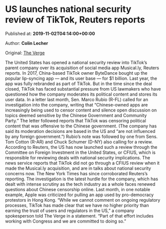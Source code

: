 
# US launches national security review of TikTok, Reuters reports

Published at: **2019-11-02T04:14:00+00:00**

Author: **Colin Lecher**

Original: [The Verge](https://www.theverge.com/2019/11/1/20943646/tiktok-us-investigation-national-security-review-musically-cfius-senators)

The United States has opened a national security review into TikTok’s parent company over its acquisition of social media app Musical.ly, Reuters reports.
In 2017, China-based TikTok owner ByteDance bought up the popular lip-syncing app — and its user base — for $1 billion. Last year, the app was fully rebranded as part of TikTok.
But in the time since the deal closed, TikTok has faced substantial pressure from US lawmakers who have questioned how the company moderates its political content and stores its user data.
In a letter last month, Sen. Marco Rubio (R-FL) called for an investigation into the company, writing that “Chinese-owned apps are increasingly being used to censor content and silence open discussion on topics deemed sensitive by the Chinese Government and Community Party.” The letter followed reports that TikTok was censoring political content that was offensive to the Chinese government. (The company has said its moderation decisions are based in the US and “are not influenced by any foreign government.”) Rubio’s note was followed by one from Sens. Tom Cotton (R-AR) and Chuck Schumer (D-NY) also calling for a review.
According to Reuters, the US has now launched such a review through the Committee on Foreign Investment in the United States, or CFIUS, which is responsible for reviewing deals with national security implications. The news service reports that TikTok did not go through a CFIUS review when it made the Musical.ly acquisition, and are in talks about national security concerns now. The New York Times has since corroborated Reuters’s reporting.
The investigation is the latest hurdle for the company, which has dealt with intense scrutiny as the tech industry as a whole faces renewed questions about Chinese censorship online. Last month, in one notable example, Apple was criticized for pulling an app used by pro-democracy protestors in Hong Kong.
“While we cannot comment on ongoing regulatory processes, TikTok has made clear that we have no higher priority than earning the trust of users and regulators in the US,” a company spokesperson told The Verge in a statement. “Part of that effort includes working with Congress and we are committed to doing so.”
